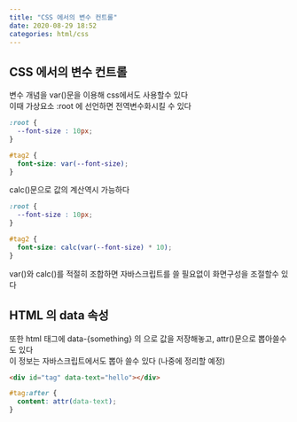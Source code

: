 ```yaml
---
title: "CSS 에서의 변수 컨트롤"
date: 2020-08-29 18:52
categories: html/css
---
```

## CSS 에서의 변수 컨트롤
변수 개념을 var()문을 이용해 css에서도 사용할수 있다  
이때 가상요소 :root 에 선언하면 전역변수화시킬 수 있다
``` css
:root {
  --font-size : 10px;
}

#tag2 {
  font-size: var(--font-size);
}
```
calc()문으로 값의 계산역시 가능하다
``` css
:root {
  --font-size : 10px;
}

#tag2 {
  font-size: calc(var(--font-size) * 10);
}
```
var()와 calc()를 적절히 조합하면 자바스크립트를 쓸 필요없이 화면구성을 조절할수 있다  
  
## HTML 의 data 속성
또한 html 태그에 data-{something} 의 으로 값을 저장해놓고, attr()문으로 뽑아쓸수도 있다  
이 정보는 자바스크립트에서도 뽑아 쓸수 있다 (나중에 정리할 예정)
``` html
<div id="tag" data-text="hello"></div>
```
``` css
#tag:after {
  content: attr(data-text);
}
```
